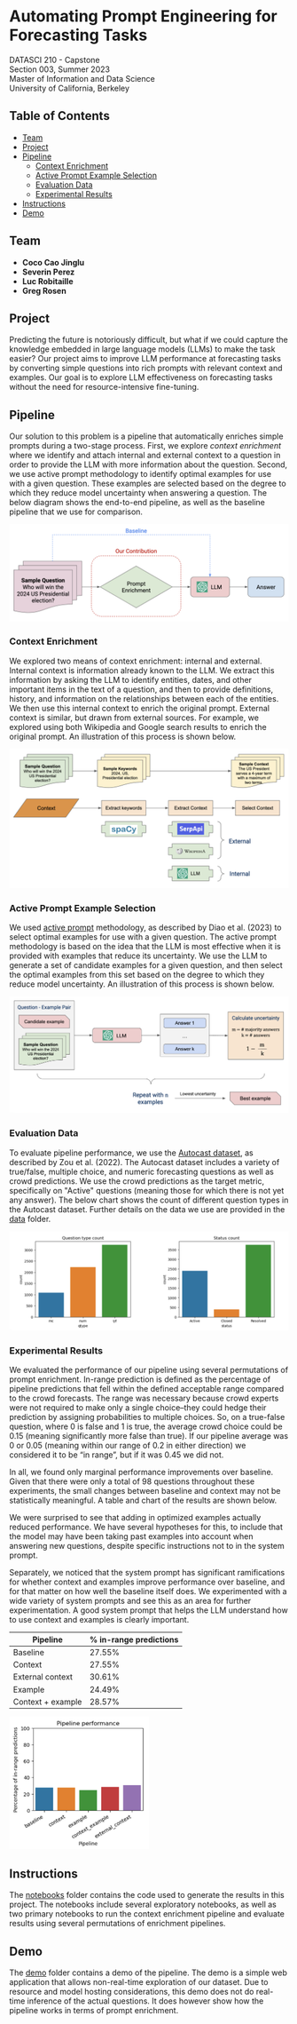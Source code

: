 # Automating Prompt Engineering for Forecasting Tasks

DATASCI 210 - Capstone<br>Section 003, Summer 2023<br>Master of Information and Data Science<br>University of California, Berkeley

## Table of Contents

- [Team](#team)
- [Project](#project)
- [Pipeline](#pipeline)
  - [Context Enrichment](#context-enrichment)
  - [Active Prompt Example Selection](#active-prompt-example-selection)
  - [Evaluation Data](#evaluation-data)
  - [Experimental Results](#experimental-results)
- [Instructions](#instructions)
- [Demo](#demo)

## Team

* **Coco Cao Jinglu**
* **Severin Perez**
* **Luc Robitaille** 
* **Greg Rosen**

## Project

Predicting the future is notoriously difficult, but what if we could capture the knowledge embedded in large language models (LLMs) to make the task easier? Our project aims to improve LLM performance at forecasting tasks by converting simple questions into rich prompts with relevant context and examples. Our goal is to explore LLM effectiveness on forecasting tasks without the need for resource-intensive fine-tuning.

## Pipeline

Our solution to this problem is a pipeline that automatically enriches simple prompts during a two-stage process. First, we explore *context enrichment* where we identify and attach internal and external context to a question in order to provide the LLM with more information about the question. Second, we use active prompt methodology to identify optimal examples for use with a given question. These examples are selected based on the degree to which they reduce model uncertainty when answering a question. The below diagram shows the end-to-end pipeline, as well as the baseline pipeline that we use for comparison.

![End-to-end pipeline](images/end_to_end_pipeline.png "End-to-end pipeline")

### Context Enrichment

We explored two means of context enrichment: internal and external. Internal context is information already known to the LLM. We extract this information by asking the LLM to identify entities, dates, and other important items in the text of a question, and then to provide definitions, history, and information on the relationships between each of the entities. We then use this internal context to enrich the original prompt. External context is similar, but drawn from external sources. For example, we explored using both Wikipedia and Google search results to enrich the original prompt. An illustration of this process is shown below.

![Context enrichment](images/context_enrichment.png "Context enrichment")

### Active Prompt Example Selection

We used [active prompt](https://arxiv.org/abs/2302.12246) methodology, as described by Diao et al. (2023) to select optimal examples for use with a given question. The active prompt methodology is based on the idea that the LLM is most effective when it is provided with examples that reduce its uncertainty. We use the LLM to generate a set of candidate examples for a given question, and then select the optimal examples from this set based on the degree to which they reduce model uncertainty. An illustration of this process is shown below.

![Active prompt example selection](images/active_prompt.png "Active prompt example selection")

### Evaluation Data

To evaluate pipeline performance, we use the [Autocast dataset](https://github.com/andyzoujm/autocast), as described by Zou et al. (2022). The Autocast dataset includes a variety of true/false, multiple choice, and numeric forecasting questions as well as crowd predictions. We use the crowd predictions as the target metric, specifically on "Active" questions (meaning those for which there is not yet any answer). The below chart shows the count of different question types in the Autocast dataset. Further details on the data we use are provided in the [data](data) folder.

![Autocast question types](images/autocast_dataset.png "Autocast question types")

### Experimental Results

We evaluated the performance of our pipeline using several permutations of prompt enrichment. In-range prediction is defined as the percentage of pipeline predictions that fell within the defined acceptable range compared to the crowd forecasts. The range was necessary because crowd experts were not required to make only a single choice–they could hedge their prediction by assigning probabilities to multiple choices. So, on a true-false question, where 0 is false and 1 is true, the average crowd choice could be 0.15 (meaning significantly more false than true). If our pipeline average was 0 or 0.05 (meaning within our range of 0.2 in either direction) we considered it to be “in range”, but if it was 0.45 we did not.

In all, we found only marginal performance improvements over baseline. Given that there were only a total of 98 questions throughout these experiments, the small changes between baseline and context may not be statistically meaningful. A table and chart of the results are shown below.

We were surprised to see that adding in optimized examples actually reduced performance. We have several hypotheses for this, to include that the model may have been taking past examples into account when answering new questions, despite specific instructions not to in the system prompt.

Separately, we noticed that the system prompt has significant ramifications for whether context and examples improve performance over baseline, and for that matter on how well the baseline itself does. We experimented with a wide variety of system prompts and see this as an area for further experimentation. A good system prompt that helps the LLM understand how to use context and examples is clearly important.


| Pipeline           | % in-range predictions |
|--------------------|-----------------------|
| Baseline           | 27.55%                |
| Context            | 27.55%                |
| External context   | 30.61%                |
| Example            | 24.49%                |
| Context + example  | 28.57%                |

<img src="images/pipeline_performance.png" alt="Pipeline performance" width="50%">

## Instructions

The [notebooks](notebooks) folder contains the code used to generate the results in this project. The notebooks include several exploratory notebooks, as well as two primary notebooks to run the context enrichment pipeline and evaluate results using several permutations of enrichment pipelines. 

## Demo

The [demo](demo) folder contains a demo of the pipeline. The demo is a simple web application that allows non-real-time exploration of our dataset. Due to resource and model hosting considerations, this demo does not do real-time inference of the actual questions. It does however show how the pipeline works in terms of prompt enrichment.
